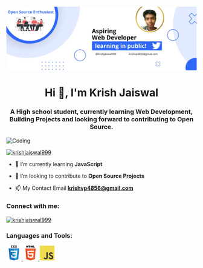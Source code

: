 ![](banner.png)
<h1 align="center">Hi 👋, I'm Krish Jaiswal</h1>
<h3 align="center">A High school student, currently learning Web Development, Building Projects and looking forward to contributing to Open Source.</h3>
<img align="center" alt="Coding" width="400" src="https://camo.githubusercontent.com/5ddf73ad3a205111cf8c686f687fc216c2946a75005718c8da5b837ad9de78c9/68747470733a2f2f7468756d62732e6766796361742e636f6d2f4576696c4e657874446576696c666973682d736d616c6c2e676966">

<p align="left"> <a href="https://twitter.com/krishjaiswal999" target="blank"><img src="https://img.shields.io/twitter/follow/krishjaiswal999?logo=twitter&style=for-the-badge" alt="krishjaiswal999" /></a> </p>

- 🌱 I’m currently learning **JavaScript**

- 👯 I’m looking to contribute to **Open Source Projects**

- 📫 My Contact Email **krishvp4856@gmail.com**

<h3 align="left">Connect with me:</h3>
<p align="left">
<a href="https://twitter.com/krishjaiswal999" target="blank"><img align="center" src="https://raw.githubusercontent.com/rahuldkjain/github-profile-readme-generator/master/src/images/icons/Social/twitter.svg" alt="krishjaiswal999" height="30" width="40" /></a>
</p>

<h3 align="left">Languages and Tools:</h3>
<p align="left"> <a href="https://www.w3schools.com/css/" target="_blank" rel="noreferrer"> <img src="https://raw.githubusercontent.com/devicons/devicon/master/icons/css3/css3-original-wordmark.svg" alt="css3" width="40" height="40"/> </a> <a href="https://www.w3.org/html/" target="_blank" rel="noreferrer"> <img src="https://raw.githubusercontent.com/devicons/devicon/master/icons/html5/html5-original-wordmark.svg" alt="html5" width="40" height="40"/> </a> <a href="https://developer.mozilla.org/en-US/docs/Web/JavaScript" target="_blank" rel="noreferrer"> <img src="https://raw.githubusercontent.com/devicons/devicon/master/icons/javascript/javascript-original.svg" alt="javascript" width="40" height="40"/> </a> </p>
